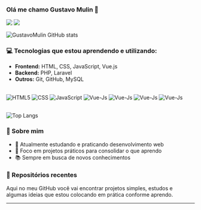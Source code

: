 ### Olá me chamo Gustavo Mulin 👋

<div> 
  <a href="https://www.instagram.com/_gustavoo03_/" target="_blank"><img src="https://img.shields.io/badge/-Instagram-%23E4405F?style=for-the-badge&logo=instagram&logoColor=white" target="_blank"></a>
  <a href="" target="_blank"><img src="https://img.shields.io/badge/-LinkedIn-%230077B5?style=for-the-badge&logo=linkedin&logoColor=white" target="_blank"></a> 
  
</div>

![GustavoMulin GitHub stats](https://github-readme-stats.vercel.app/api?username=GustavoMulin&show_icons=tru&theme=radical)

### 💻 Tecnologias que estou aprendendo e utilizando:
- **Frontend:** HTML, CSS, JavaScript, Vue.js
- **Backend:** PHP, Laravel
- **Outros:** Git, GitHub, MySQL

<div style = "displey:inline_block"><br/>
  <img align = "center" alt = "HTML5" src = "https://img.shields.io/badge/HTML5-E34F26?style=for-the-badge&logo=html5&logoColor=white" />
  <img align = "center" alt = "CSS" src = "https://img.shields.io/badge/CSS3-1572B6?style=for-the-badge&logo=css3&logoColor=white" />
  <img align = "center" alt = "JavaScript" src = "https://img.shields.io/badge/JavaScript-F7DF1E?style=for-the-badge&logo=javascript&logoColor=black" />
  <img align = "center" alt = "Vue-Js" src = "https://img.shields.io/badge/Vue.js-35495E?style=for-the-badge&logo=vue.js&logoColor=4FC08D" />
  <img align = "center" alt = "Vue-Js" src = "https://img.shields.io/badge/PHP-777BB4?style=for-the-badge&logo=php&logoColor=white" />
  <img align = "center" alt = "Vue-Js" src = "https://img.shields.io/badge/Laravel-FF2D20?style=for-the-badge&logo=laravel&logoColor=white" />
  <img align = "center" alt = "Vue-Js" src = "https://img.shields.io/badge/MySQL-00000F?style=for-the-badge&logo=mysql&logoColor=white" />
</div><br/>

![Top Langs](https://github-readme-stats.vercel.app/api/top-langs/?username=GustavoMulin&hide_progress=)

### 📘 Sobre mim
- 🚀 Atualmente estudando e praticando desenvolvimento web
- 🎯 Foco em projetos práticos para consolidar o que aprendo
- 📚 Sempre em busca de novos conhecimentos

### 🌱 Repositórios recentes
Aqui no meu GitHub você vai encontrar projetos simples, estudos e algumas ideias que estou colocando em prática conforme aprendo.

---
